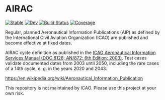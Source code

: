 # AIRAC

[![Stable](https://img.shields.io/badge/docs-stable-blue.svg)](https://scls19fr.github.io/AIRAC.jl/stable)
[![Dev](https://img.shields.io/badge/docs-dev-blue.svg)](https://scls19fr.github.io/AIRAC.jl/dev)
[![Build Status](https://travis-ci.com/scls19fr/AIRAC.jl.svg?branch=master)](https://travis-ci.com/scls19fr/AIRAC.jl)
[![Coverage](https://codecov.io/gh/scls19fr/AIRAC.jl/branch/master/graph/badge.svg)](https://codecov.io/gh/scls19fr/AIRAC.jl)

Regular, planned Aeronautical Information Publications (AIP) as defined by the International Civil Aviation Organization (ICAO) are published and become effective at fixed dates.

AIRAC cycle definition as published in the [ICAO Aeronautical Information Services Manual (DOC 8126; AN/872; 6th Edition; 2003)](https://www.icao.int/NACC/Documents/Meetings/2014/ECARAIM/REF09-Doc8126.pdf). Test cases validate documented dates from 2003 until 2050, including the rare cases of a 14th cycle, e. g. in the years 2020 and 2043.

https://en.wikipedia.org/wiki/Aeronautical_Information_Publication

This repository is not maintained by ICAO. Please use this project at your own risk.
